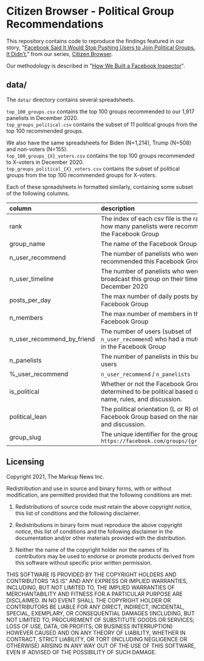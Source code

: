 # Citizen Browser - Political Group Recommendations
This repository contains code to reproduce the findings featured in our story, "[Facebook Said It Would Stop Pushing Users to Join Political Groups. It Didn’t.](https://themarkup.org/citizen-browser/2021/01/19/facebook-said-it-would-stop-pushing-users-to-join-political-groups-it-didn’t)" from our series, [Citizen Browser](https://themarkup.org/citizen-browser/).

Our methodology is described in "[How We Built a Facebook Inspector](https://themarkup.org/citizen-browser/2021/01/05/how-we-built-a-facebook-inspector)".

## data/
The `data/` directory contains several spreadsheets.

`top_100_groups.csv` contains the top 100 groups recommended to our 1,917 panelists in December 2020.<br>
`top_groups_political.csv` contains the subset of 11 political groups from the top 100 recommended groups.

We also have the same spreadsheets for Biden (N=1,214), Trump (N=508) and non-voters (N=155).<br>
`top_100_groups_{X}_voters.csv` contains the top 100 groups recommended to X-voters in December 2020.<br>
`top_groups_political_{X}_voters.csv` contains the subset of political groups from the top 100 recommended groups for X-voters.

Each of these spreadsheets in formatted similarly, containing some subset of the following columns.


| column                     | description                                                                                                      |
|:---------------------------|:------------------------------------------------------------------------------------------------------------|
| rank                       | The index of each csv file is the rank of how many panelists were recommended the Facebook Group                 |
| group_name                 | The name of the Facebook Group                                                                                   |
| n_user_recommend           | The number of panelists who were recommended this Facebook Group                                                 |
| n_user_timeline            | The number of  panelists who were broadcast this group on their timeline in December 2020                       |
| posts_per_day              | The max number of daily posts by the Facebook Group                                                              |
| n_members                  | The max number of members in the Facebook Group                                                                  |
| n_user_recommend_by_friend | The number of users (subset of `n_user_recommend`) who had a mutual friend in the Facebook Group                 |
| n_panelists                | The number of panelists in this bucket of users                                                                  |
| %_user_recommend           | `n_user_recommend` / `n_panelists`                                                                               |
| is_political               | Whether or not the Facebook Group was determined to be political based on the name, rules, and discussion. |
| political_lean             | The political orientation (L or R) of the Facebook Group based on the name, rules, and discussion.                  |
| group_slug                 | The unique identifier for the group. `https://facebook.com/groups/{group_slug}`                                  |

## Licensing
Copyright 2021, The Markup News Inc.

Redistribution and use in source and binary forms, with or without modification, are permitted provided that the following conditions are met:

1. Redistributions of source code must retain the above copyright notice, this list of conditions and the following disclaimer.

2. Redistributions in binary form must reproduce the above copyright notice, this list of conditions and the following disclaimer in the documentation and/or other materials provided with the distribution.

3. Neither the name of the copyright holder nor the names of its contributors may be used to endorse or promote products derived from this software without specific prior written permission.

THIS SOFTWARE IS PROVIDED BY THE COPYRIGHT HOLDERS AND CONTRIBUTORS "AS IS" AND ANY EXPRESS OR IMPLIED WARRANTIES, INCLUDING, BUT NOT LIMITED TO, THE IMPLIED WARRANTIES OF MERCHANTABILITY AND FITNESS FOR A PARTICULAR PURPOSE ARE DISCLAIMED. IN NO EVENT SHALL THE COPYRIGHT HOLDER OR CONTRIBUTORS BE LIABLE FOR ANY DIRECT, INDIRECT, INCIDENTAL, SPECIAL, EXEMPLARY, OR CONSEQUENTIAL DAMAGES (INCLUDING, BUT NOT LIMITED TO, PROCUREMENT OF SUBSTITUTE GOODS OR SERVICES; LOSS OF USE, DATA, OR PROFITS; OR BUSINESS INTERRUPTION) HOWEVER CAUSED AND ON ANY THEORY OF LIABILITY, WHETHER IN CONTRACT, STRICT LIABILITY, OR TORT (INCLUDING NEGLIGENCE OR OTHERWISE) ARISING IN ANY WAY OUT OF THE USE OF THIS SOFTWARE, EVEN IF ADVISED OF THE POSSIBILITY OF SUCH DAMAGE.